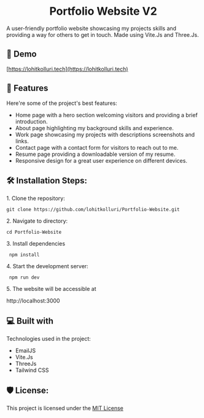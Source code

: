 <h1 align="center" id="title">Portfolio Website V2</h1>

<p id="description">A user-friendly portfolio website showcasing my projects skills and providing a way for others to get in touch. Made using Vite.Js and Three.Js.</p>

<h2>🚀 Demo</h2>

[https://lohitkolluri.tech](https://lohitkolluri.tech)

  
  
<h2>🧐 Features</h2>

Here're some of the project's best features:

*   Home page with a hero section welcoming visitors and providing a brief introduction.
*   About page highlighting my background skills and experience.
*   Work page showcasing my projects with descriptions screenshots and links.
*   Contact page with a contact form for visitors to reach out to me.
*   Resume page providing a downloadable version of my resume.
*   Responsive design for a great user experience on different devices.

<h2>🛠️ Installation Steps:</h2>

<p>1. Clone the repository:</p>

```
git clone https://github.com/lohitkolluri/Portfolio-Website.git
```

<p>2. Navigate to directory:</p>

```
cd Portfolio-Website
```

<p>3. Install dependencies</p>

```
 npm install
```

<p>4. Start the development server:</p>

```
 npm run dev
```

<p>5. The website will be accessible at</p>

http://localhost:3000
  
  
<h2>💻 Built with</h2>

Technologies used in the project:

*   EmailJS
*   Vite.Js
*   ThreeJs
*   Tailwind CSS

<h2>🛡️ License:</h2>

This project is licensed under the [MIT License](LICENSE)
